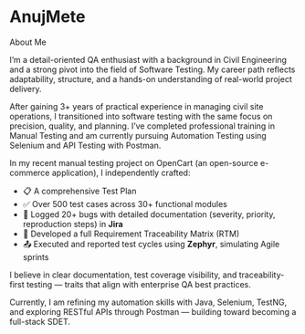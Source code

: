 # AnujMete
About Me

I’m a detail-oriented QA enthusiast with a background in Civil Engineering and a strong pivot into the field of Software Testing. My career path reflects adaptability, structure, and a hands-on understanding of real-world project delivery.

After gaining 3+ years of practical experience in managing civil site operations, I transitioned into software testing with the same focus on precision, quality, and planning. I’ve completed professional training in Manual Testing and am currently pursuing Automation Testing using Selenium and API Testing with Postman.

In my recent manual testing project on OpenCart (an open-source e-commerce application), I independently crafted:
- 📋 A comprehensive Test Plan
- ✅ Over 500 test cases across 30+ functional modules
- 🐞 Logged 20+ bugs with detailed documentation (severity, priority, reproduction steps) in **Jira**
- 🔗 Developed a full Requirement Traceability Matrix (RTM)
- 📤 Executed and reported test cycles using **Zephyr**, simulating Agile sprints

I believe in clear documentation, test coverage visibility, and traceability-first testing — traits that align with enterprise QA best practices.

Currently, I am refining my automation skills with Java, Selenium, TestNG, and exploring RESTful APIs through Postman — building toward becoming a full-stack SDET.
